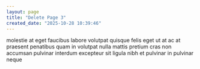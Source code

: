 ```yaml
---
layout: page
title: "Delete Page 3"
created_date: "2025-10-28 10:39:46"
---
```


molestie at eget faucibus labore volutpat quisque felis eget ut at ac at praesent penatibus quam in volutpat nulla mattis pretium cras non accumsan pulvinar interdum excepteur sit ligula nibh et pulvinar in pulvinar neque 
